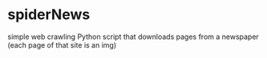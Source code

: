 # spiderNews
simple web crawling Python script that downloads pages from a newspaper (each page of that site is an img)
